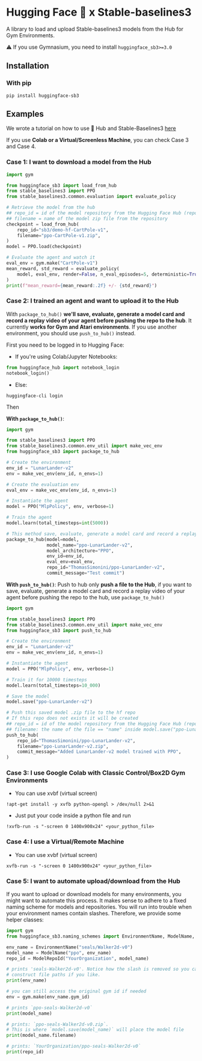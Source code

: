 # Hugging Face 🤗 x Stable-baselines3

A library to load and upload Stable-baselines3 models from the Hub for Gym Environments.

⚠️ If you use Gymnasium, you need to install `huggingface_sb3>=3.0`

## Installation
### With pip
```
pip install huggingface-sb3
```

## Examples
We wrote a tutorial on how to use 🤗 Hub and Stable-Baselines3 [here](https://colab.research.google.com/github/huggingface/huggingface_sb3/blob/main/notebooks/sb3_huggingface.ipynb)

If you use **Colab or a Virtual/Screenless Machine**, you can check Case 3 and Case 4.

### Case 1: I want to download a model from the Hub
```python
import gym

from huggingface_sb3 import load_from_hub
from stable_baselines3 import PPO
from stable_baselines3.common.evaluation import evaluate_policy

# Retrieve the model from the hub
## repo_id = id of the model repository from the Hugging Face Hub (repo_id = {organization}/{repo_name})
## filename = name of the model zip file from the repository
checkpoint = load_from_hub(
    repo_id="sb3/demo-hf-CartPole-v1",
    filename="ppo-CartPole-v1.zip",
)
model = PPO.load(checkpoint)

# Evaluate the agent and watch it
eval_env = gym.make("CartPole-v1")
mean_reward, std_reward = evaluate_policy(
    model, eval_env, render=False, n_eval_episodes=5, deterministic=True, warn=False
)
print(f"mean_reward={mean_reward:.2f} +/- {std_reward}")
```

### Case 2: I trained an agent and want to upload it to the Hub
With `package_to_hub()` **we'll save, evaluate, generate a model card and record a replay video of your agent before pushing the repo to the hub**.
It currently **works for Gym and Atari environments**. If you use another environment, you should use `push_to_hub()` instead.

First you need to be logged in to Hugging Face:
- If you're using Colab/Jupyter Notebooks:
```python
from huggingface_hub import notebook_login
notebook_login()
```
- Else:
```
huggingface-cli login
```
Then

**With `package_to_hub()`**:

```python
import gym

from stable_baselines3 import PPO
from stable_baselines3.common.env_util import make_vec_env
from huggingface_sb3 import package_to_hub

# Create the environment
env_id = "LunarLander-v2"
env = make_vec_env(env_id, n_envs=1)

# Create the evaluation env
eval_env = make_vec_env(env_id, n_envs=1)

# Instantiate the agent
model = PPO("MlpPolicy", env, verbose=1)

# Train the agent
model.learn(total_timesteps=int(5000))

# This method save, evaluate, generate a model card and record a replay video of your agent before pushing the repo to the hub
package_to_hub(model=model, 
               model_name="ppo-LunarLander-v2",
               model_architecture="PPO",
               env_id=env_id,
               eval_env=eval_env,
               repo_id="ThomasSimonini/ppo-LunarLander-v2",
               commit_message="Test commit")
```


**With `push_to_hub()`**:
Push to hub only **push a file to the Hub**, if you want to save, evaluate, generate a model card and record a replay video of your agent before pushing the repo to the hub, use `package_to_hub()`

```python
import gym

from stable_baselines3 import PPO
from stable_baselines3.common.env_util import make_vec_env
from huggingface_sb3 import push_to_hub

# Create the environment
env_id = "LunarLander-v2"
env = make_vec_env(env_id, n_envs=1)

# Instantiate the agent
model = PPO("MlpPolicy", env, verbose=1)

# Train it for 10000 timesteps
model.learn(total_timesteps=10_000)

# Save the model
model.save("ppo-LunarLander-v2")

# Push this saved model .zip file to the hf repo
# If this repo does not exists it will be created
## repo_id = id of the model repository from the Hugging Face Hub (repo_id = {organization}/{repo_name})
## filename: the name of the file == "name" inside model.save("ppo-LunarLander-v2")
push_to_hub(
    repo_id="ThomasSimonini/ppo-LunarLander-v2",
    filename="ppo-LunarLander-v2.zip",
    commit_message="Added LunarLander-v2 model trained with PPO",
)
```
### Case 3: I use Google Colab with Classic Control/Box2D Gym Environments
- You can use xvbf (virtual screen)
```
!apt-get install -y xvfb python-opengl > /dev/null 2>&1
```
- Just put your code inside a python file and run
```
!xvfb-run -s "-screen 0 1400x900x24" <your_python_file>
```

### Case 4: I use a Virtual/Remote Machine
- You can use xvbf (virtual screen)

```
xvfb-run -s "-screen 0 1400x900x24" <your_python_file>
```

### Case 5: I want to automate upload/download from the Hub
If you want to upload or download models for many environments, you might want to 
automate this process. 
It makes sense to adhere to a fixed naming scheme for models and repositories.
You will run into trouble when your environment names contain slashes.
Therefore, we provide some helper classes:

```python
import gym
from huggingface_sb3.naming_schemes import EnvironmentName, ModelName, ModelRepoId

env_name = EnvironmentName("seals/Walker2d-v0")
model_name = ModelName("ppo", env_name)
repo_id = ModelRepoId("YourOrganization", model_name)

# prints 'seals-Walker2d-v0'. Notice how the slash is removed so you can use it to 
# construct file paths if you like.
print(env_name)

# you can still access the original gym id if needed
env = gym.make(env_name.gym_id)  

# prints `ppo-seals-Walker2d-v0`
print(model_name)  

# prints: `ppo-seals-Walker2d-v0.zip`. 
# This is where `model.save(model_name)` will place the model file
print(model_name.filename)  

# prints: `YourOrganization/ppo-seals-Walker2d-v0`
print(repo_id)
```
